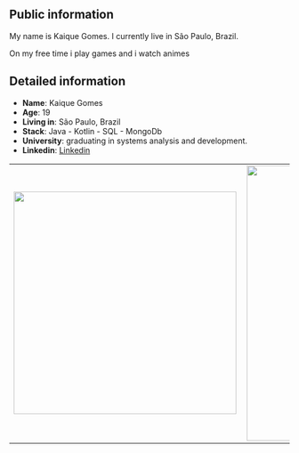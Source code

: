 ## Public information

My name is Kaique Gomes. I currently live in São Paulo, Brazil. 

On my free time i play games and i watch animes

## Detailed information

* **Name**: Kaique Gomes
* **Age**: 19
* **Living in**: São Paulo, Brazil
* **Stack**: Java - Kotlin - SQL - MongoDb
* **University**: graduating in systems analysis and development.
* **Linkedin**: <a href="https://www.linkedin.com/in/kaiquepill/">Linkedin</a>

<center>
  <table>  
    <tr>
        <td><img width="400px" align="left" src="https://github-readme-stats.vercel.app/api/top-langs/?username=kaiquepill&hide=html&layout=compact&theme=buefy"</td>
        <td><img width="495px" align="left" src="https://github-readme-stats.vercel.app/api?username=kaiquepill&theme=buefy"/></td>
    </tr>   
  </table>
</center> 

